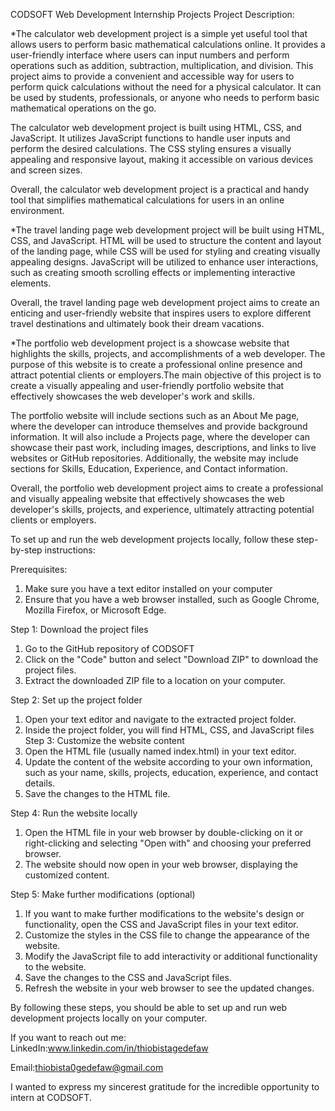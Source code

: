 CODSOFT Web Development  Internship Projects
Project Description: 

*The calculator web development project is a simple yet useful tool that allows users to perform basic mathematical calculations online. It provides a user-friendly interface where users can input numbers and perform operations such as addition, subtraction, multiplication, and division.
This project aims to provide a convenient and accessible way for users to perform quick calculations without the need for a physical calculator. It can be used by students, professionals, or anyone who needs to perform basic mathematical operations on the go.

The calculator web development project is built using HTML, CSS, and JavaScript. It utilizes JavaScript functions to handle user inputs and perform the desired calculations. The CSS styling ensures a visually appealing and responsive layout, making it accessible on various devices and screen sizes.

Overall, the calculator web development project is a practical and handy tool that simplifies mathematical calculations for users in an online environment.



*The travel landing page web development project will be built using HTML, CSS, and JavaScript. HTML will be used to structure the content and layout of the landing page, while CSS will be used for styling and creating visually appealing designs. JavaScript will be utilized to enhance user interactions, such as creating smooth scrolling effects or implementing interactive elements.

Overall, the travel landing page web development project aims to create an enticing and user-friendly website that inspires users to explore different travel destinations and ultimately book their dream vacations.


*The portfolio web development project is a showcase website that highlights the skills, projects, and accomplishments of a web developer. The purpose of this website is to create a professional online presence and attract potential clients or employers.The main objective of this project is to create a visually appealing and user-friendly portfolio website that effectively showcases the web developer's work and skills.

The portfolio website will include sections such as an About Me page, where the developer can introduce themselves and provide background information. It will also include a Projects page, where the developer can showcase their past work, including images, descriptions, and links to live websites or GitHub repositories. Additionally, the website may include sections for Skills, Education, Experience, and Contact information.

Overall, the portfolio web development project aims to create a professional and visually appealing website that effectively showcases the web developer's skills, projects, and experience, ultimately attracting potential clients or employers.








To set up and run the web development projects locally, follow these step-by-step instructions:

Prerequisites:
1. Make sure you have a text editor installed on your computer
2. Ensure that you have a web browser installed, such as Google Chrome, Mozilla Firefox, or Microsoft Edge.

Step 1: Download the project files
1. Go to the GitHub repository of CODSOFT
2. Click on the "Code" button and select "Download ZIP" to download the project files.
3. Extract the downloaded ZIP file to a location on your computer.

Step 2: Set up the project folder
1. Open your text editor and navigate to the extracted project folder.
2. Inside the project folder, you will find HTML, CSS, and JavaScript files
Step 3: Customize the website content
1. Open the HTML file (usually named index.html) in your text editor.
2. Update the content of the website according to your own information, such as your name, skills, projects, education, experience, and contact details.
3. Save the changes to the HTML file.

Step 4: Run the website locally
1. Open the HTML file in your web browser by double-clicking on it or right-clicking and selecting "Open with" and choosing your preferred browser.
2. The website should now open in your web browser, displaying the customized content.

Step 5: Make further modifications (optional)
1. If you want to make further modifications to the website's design or functionality, open the CSS and JavaScript files in your text editor.
2. Customize the styles in the CSS file to change the appearance of the website.
3. Modify the JavaScript file to add interactivity or additional functionality to the website.
4. Save the changes to the CSS and JavaScript files.
5. Refresh the website in your web browser to see the updated changes.


By following these steps, you should be able to set up and run web development projects locally on your computer.


If you want to reach out me:
LinkedIn:www.linkedin.com/in/thiobistagedefaw

Email:thiobista0gedefaw@gmail.com


I wanted to express my sincerest gratitude for the incredible opportunity to intern at CODSOFT.
